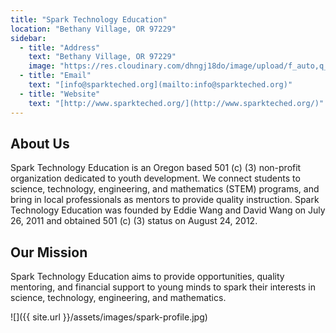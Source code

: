 ```yaml
---
title: "Spark Technology Education"
location: "Bethany Village, OR 97229"
sidebar:
  - title: "Address"
    text: "Bethany Village, OR 97229"
    image: "https://res.cloudinary.com/dhngj18do/image/upload/f_auto,q_auto/v1/images/activities/spark_sedxoab3ysgmu5etzzt2"
  - title: "Email"
    text: "[info@sparkteched.org](mailto:info@sparkteched.org)"
  - title: "Website"
    text: "[http://www.sparkteched.org/](http://www.sparkteched.org/)"
---
```


## About Us

Spark Technology Education is an Oregon based 501 (c) (3) non-profit organization dedicated to youth development. We connect students to science, technology, engineering, and mathematics (STEM) programs, and bring in local professionals as mentors to provide quality instruction. Spark Technology Education was founded by Eddie Wang and David Wang on July 26, 2011 and obtained 501 (c) (3) status on August 24, 2012.

## Our Mission

Spark Technology Education aims to provide opportunities, quality mentoring, and financial support to young minds to spark their interests in science, technology, engineering, and mathematics.

![]({{ site.url }}/assets/images/spark-profile.jpg)
